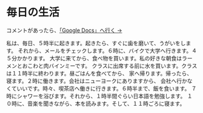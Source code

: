 # 毎日の生活

コメントがあったら、[「Google Docs」へ行く →](https://docs.google.com/document/d/1La5T8BaMQhSj5t4YRuew5P6Li2UaWzIyKt2Bx2uRKoE/edit?usp=sharing)

私は、毎日、５時半に起きます。起きたら、すぐに歯を磨いて、うがいをします。
それから、メールをチェックします。６時に、バイクで大学へ行きます。４５分かかります。
大学に来てから、食べ物を買います。私の好きな朝食はラーメンとおこわと肉バインミーです。
クラスに出席する前に水を買います。クラスは１１時半に終わります。昼ごはんを食べてから、
家へ帰ります。帰ったら、寝ます。２時に働きます。会社はニューヨークにありますから、
会社へ行かなくていいです。時々、喫茶店へ働きに行きます。６時半まで、飯を食います。
７時にシャワーを浴びます。それから、１時半間ぐらい日本語を勉強します。
１０時に、音楽を聞きながら、本を読みます。そして、１１時ごろに寝ます。
